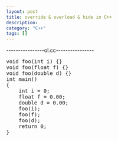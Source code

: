 ```yaml
---
layout: post
title: override & overload & hide in C++
description: 
category: "C++"
tags: []
---
```


----------------ol.cc----------------
<pre class="brush: cpp; title: ; notranslate" title="">
void foo(int i) {}
void foo(float f) {}
void foo(double d) {}
int main()
{
	int i = 0;
	float f = 0.00;
	double d = 0.00;
	foo(i);
	foo(f);
	foo(d);
	return 0;
}
</pre>

